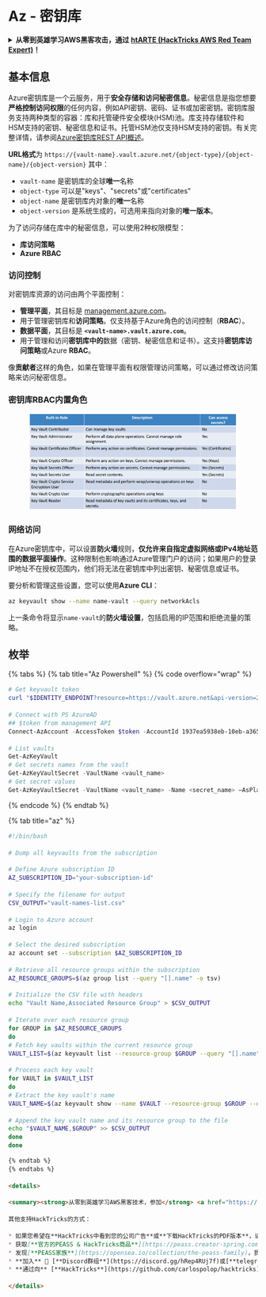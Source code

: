 # Az - 密钥库

<details>

<summary><strong>从零到英雄学习AWS黑客攻击，通过</strong> <a href="https://training.hacktricks.xyz/courses/arte"><strong>htARTE (HackTricks AWS Red Team Expert)</strong></a><strong>！</strong></summary>

支持HackTricks的其他方式：

* 如果您想在**HackTricks中看到您的公司广告**或**下载HackTricks的PDF**，请查看[**订阅计划**](https://github.com/sponsors/carlospolop)！
* 获取[**官方PEASS & HackTricks商品**](https://peass.creator-spring.com)
* 发现[**PEASS家族**](https://opensea.io/collection/the-peass-family)，我们独家的[**NFTs系列**](https://opensea.io/collection/the-peass-family)
* **加入** 💬 [**Discord群组**](https://discord.gg/hRep4RUj7f) 或 [**telegram群组**](https://t.me/peass) 或在**Twitter**上**关注**我 🐦 [**@carlospolopm**](https://twitter.com/carlospolopm)**。**
* **通过向** [**HackTricks**](https://github.com/carlospolop/hacktricks) 和 [**HackTricks Cloud**](https://github.com/carlospolop/hacktricks-cloud) github仓库提交PR来分享您的黑客技巧。

</details>

## 基本信息

Azure密钥库是一个云服务，用于**安全存储和访问秘密信息**。秘密信息是指您想要**严格控制访问权限**的任何内容，例如API密钥、密码、证书或加密密钥。密钥库服务支持两种类型的容器：库和托管硬件安全模块(HSM)池。库支持存储软件和HSM支持的密钥、秘密信息和证书。托管HSM池仅支持HSM支持的密钥。有关完整详情，请参阅[Azure密钥库REST API概述](https://learn.microsoft.com/en-us/azure/key-vault/general/about-keys-secrets-certificates)。

**URL格式**为 `https://{vault-name}.vault.azure.net/{object-type}/{object-name}/{object-version}` 其中：

* `vault-name` 是密钥库的全球**唯一**名称
* `object-type` 可以是"keys"、"secrets"或"certificates"
* `object-name` 是密钥库内对象的**唯一**名称
* `object-version` 是系统生成的，可选用来指向对象的**唯一版本**。



为了访问存储在库中的秘密信息，可以使用2种权限模型：

* **库访问策略**
* **Azure RBAC**

### 访问控制 <a href="#access-control" id="access-control"></a>

对密钥库资源的访问由两个平面控制：

* **管理平面**，其目标是 [management.azure.com](http://management.azure.com/)。
* 用于管理密钥库和**访问策略**。仅支持基于Azure角色的访问控制（**RBAC**）。
* **数据平面**，其目标是 **`<vault-name>.vault.azure.com`**。
* 用于管理和访问**密钥库中的**数据（密钥、秘密信息和证书）。这支持**密钥库访问策略**或Azure **RBAC**。

像**贡献者**这样的角色，如果在管理平面有权限管理访问策略，可以通过修改访问策略来访问秘密信息。

### 密钥库RBAC内置角色 <a href="#rbac-built-in-roles" id="rbac-built-in-roles"></a>

<figure><img src="../../.gitbook/assets/image (3) (1).png" alt=""><figcaption></figcaption></figure>

### 网络访问

在Azure密钥库中，可以设置**防火墙**规则，**仅允许来自指定虚拟网络或IPv4地址范围的数据平面操作**。这种限制也影响通过Azure管理门户的访问；如果用户的登录IP地址不在授权范围内，他们将无法在密钥库中列出密钥、秘密信息或证书。

要分析和管理这些设置，您可以使用**Azure CLI**：
```bash
az keyvault show --name name-vault --query networkAcls
```
上一条命令将显示`name-vault`的**防火墙设置**，包括启用的IP范围和拒绝流量的策略。

## 枚举

{% tabs %}
{% tab title="Az Powershell" %}
{% code overflow="wrap" %}
```powershell
# Get keyvault token
curl "$IDENTITY_ENDPOINT?resource=https://vault.azure.net&api-version=2017-09-01" -H secret:$IDENTITY_HEADER

# Connect with PS AzureAD
## $token from management API
Connect-AzAccount -AccessToken $token -AccountId 1937ea5938eb-10eb-a365-10abede52387 -KeyVaultAccessToken $keyvaulttoken

# List vaults
Get-AzKeyVault
# Get secrets names from the vault
Get-AzKeyVaultSecret -VaultName <vault_name>
# Get secret values
Get-AzKeyVaultSecret -VaultName <vault_name> -Name <secret_name> –AsPlainText
```
{% endcode %}
{% endtab %}

{% tab title="az" %}
```bash
#!/bin/bash

# Dump all keyvaults from the subscription

# Define Azure subscription ID
AZ_SUBSCRIPTION_ID="your-subscription-id"

# Specify the filename for output
CSV_OUTPUT="vault-names-list.csv"

# Login to Azure account
az login

# Select the desired subscription
az account set --subscription $AZ_SUBSCRIPTION_ID

# Retrieve all resource groups within the subscription
AZ_RESOURCE_GROUPS=$(az group list --query "[].name" -o tsv)

# Initialize the CSV file with headers
echo "Vault Name,Associated Resource Group" > $CSV_OUTPUT

# Iterate over each resource group
for GROUP in $AZ_RESOURCE_GROUPS
do
# Fetch key vaults within the current resource group
VAULT_LIST=$(az keyvault list --resource-group $GROUP --query "[].name" -o tsv)

# Process each key vault
for VAULT in $VAULT_LIST
do
# Extract the key vault's name
VAULT_NAME=$(az keyvault show --name $VAULT --resource-group $GROUP --query "name" -o tsv)

# Append the key vault name and its resource group to the file
echo "$VAULT_NAME,$GROUP" >> $CSV_OUTPUT
done
done
```
```markdown
{% endtab %}
{% endtabs %}

<details>

<summary><strong>从零到英雄学习AWS黑客技术，参加</strong> <a href="https://training.hacktricks.xyz/courses/arte"><strong>htARTE (HackTricks AWS Red Team Expert)</strong></a><strong>课程！</strong></summary>

其他支持HackTricks的方式：

* 如果您希望在**HackTricks中看到您的公司广告**或**下载HackTricks的PDF版本**，请查看[**订阅计划**](https://github.com/sponsors/carlospolop)！
* 获取[**官方的PEASS & HackTricks商品**](https://peass.creator-spring.com)
* 发现[**PEASS家族**](https://opensea.io/collection/the-peass-family)，我们独家的[**NFTs系列**](https://opensea.io/collection/the-peass-family)
* **加入** 💬 [**Discord群组**](https://discord.gg/hRep4RUj7f)或[**telegram群组**](https://t.me/peass)或在**Twitter** 🐦 上**关注**我 [**@carlospolopm**](https://twitter.com/carlospolopm)**。**
* **通过向** [**HackTricks**](https://github.com/carlospolop/hacktricks) 和 [**HackTricks Cloud**](https://github.com/carlospolop/hacktricks-cloud) github仓库提交PR来**分享您的黑客技巧。

</details>
```
